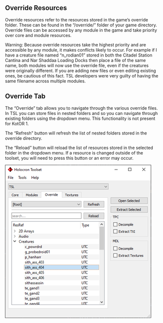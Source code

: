 ## Override Resources
Override resources refer to the resources stored in the game’s override folder. These can be found in the “/override/” folder of your game directory. Override files can be accessed by any module in the game and take priority over core and module resources.

Warning: Because override resources take the highest priority and are accessible by any module, it makes conflicts likely to occur. For example if I have a creature file named “n_rodian01” stored in both the Citadel Station Cantina and Nar Shaddaa Loading Docks then place a file of the same name, both modules will now use the override file, even if the creatures were originally different. If you are adding new files or even editing existing ones, be cautious of this fact. TSL developers were very guilty of having the same filename across multiple modules.

## Override Tab
The “Override” tab allows you to navigate through the various override files. In TSL you can store files in nested folders and so you can navigate through existing folders using the dropdown menu. This functionality is not present for KotOR 1.

The “Refresh” button will refresh the list of nested folders stored in the override directory.

The “Reload” button will reload the list of resources stored in the selected folder in the dropdown menu. If a resource is changed outside of the toolset, you will need to press this button or an error may occur.

![](images/introduction_1-overrideResources=1.png)
